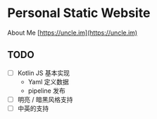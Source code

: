 # Personal Static Website

About Me [https://uncle.im](https://uncle.im)

## TODO

- [ ] Kotlin JS 基本实现
    - Yaml 定义数据
    - pipeline 发布
- [ ] 明亮 / 暗黑风格支持
- [ ] 中英的支持